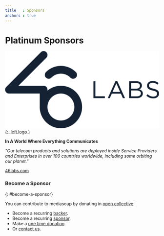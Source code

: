 ```yaml
---
title   : Sponsors
anchors : true
---
```



# Platinum Sponsors

<div markdown="1" class="computer-icon-text-columns">
<div markdown="1" class="icon">

[![](/images/46labs-logo.png){: .left.logo }](https://46labs.com)

</div>
<div markdown="1" class="text">

**In A World Where Everything Communicates**

*"Our telecom products and solutions are deployed inside Service Providers and Enterprises in over 100 countries worldwide, including some orbiting our planet."*

[46labs.com](https://46labs.com)

</div>
</div>


### Become a Sponsor
{: #become-a-sponsor}

You can contribute to mediasoup by donating in [open collective](https://opencollective.com/mediasoup):

* Become a recurring [backer](https://opencollective.com/mediasoup/contribute/backer-7720/checkout).
* Become a recurring [sponsor](https://opencollective.com/mediasoup/contribute/sponsor-7721/checkout).
* Make a [one time donation](https://opencollective.com/mediasoup/donate).
* Or [contact us](/about/).
